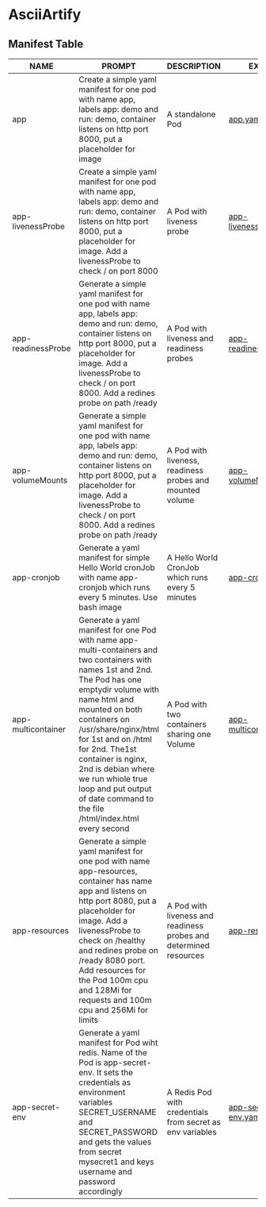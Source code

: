 # AsciiArtify

## Manifest Table

| NAME      | PROMPT                                | DESCRIPTION                |EXAMPLE              |
|-----------|---------------------------------------|----------------------------|---------------------|
| app       | Create a simple yaml manifest for one pod with name app, labels app: demo and run: demo, container listens on http port 8000, put a placeholder for image  | A standalone Pod     | [app.yaml](yaml/app.yaml)                    |
| app-livenessProbe       | Create a simple yaml manifest for one pod with name app, labels app: demo and run: demo, container listens on http port 8000, put a placeholder for image. Add a livenessProbe to check / on port 8000  | A Pod with liveness probe    | [app-livenessProbe.yaml](yaml/app-livenessProbe.yaml)                    |
| app-readinessProbe       | Generate a simple yaml manifest for one pod with name app, labels app: demo and run: demo, container listens on http port 8000, put a placeholder for image. Add a livenessProbe to check / on port 8000. Add a redines probe on path /ready  | A Pod with liveness and readiness probes    | [app-readinessProbe.yaml](yaml/app-readinessProbe.yaml)                    |
| app-volumeMounts       | Generate a simple yaml manifest for one pod with name app, labels app: demo and run: demo, container listens on http port 8000, put a placeholder for image. Add a livenessProbe to check / on port 8000. Add a redines probe on path /ready  | A Pod with liveness, readiness probes and mounted volume    | [app-volumeMounts.yaml](yaml/app-volumeMounts.yaml)                    |
| app-cronjob       | Generate a yaml manifest for simple Hello World cronJob with name app-cronjob which runs every 5 minutes. Use bash image  | A Hello World CronJob which runs every 5 minutes    | [app-cronjob.yaml](yaml/app-cronjob.yaml)                    |
| app-multicontainer       | Generate a yaml manifest for one Pod with name app-multi-containers and two containers with names 1st and 2nd. The Pod has one emptydir volume with name html and mounted on both containers on /usr/share/nginx/html for 1st and on /html for 2nd. The1st container is nginx, 2nd is debian where we run whiole true loop and put output of date command to the file /html/index.html every second  | A Pod with two containers sharing one Volume    | [app-multicontainer.yaml](yaml/app-multicontainer.yaml)                    |
| app-resources       | Generate a simple yaml manifest for one pod with name app-resources, container has name app and listens on http port 8080, put a placeholder for image. Add a livenessProbe to check on /healthy and redines probe on /ready 8080 port. Add resources for the Pod 100m cpu and 128Mi for requests and 100m cpu and 256Mi for limits  | A Pod with liveness and readiness probes and determined resources    | [app-resources.yaml](yaml/app-resources.yaml)                    |
| app-secret-env       | Generate a yaml manifest for Pod wiht redis. Name of the Pod is app-secret-env. It sets the credentials as environment variables SECRET_USERNAME and SECRET_PASSWORD and gets the values from secret mysecret1 and keys username and password accordingly  | A Redis Pod with credentials from secret as env variables   | [app-secret-env.yaml](yaml/app-secret-env.yaml)                    |
